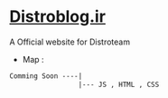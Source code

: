 # [Distroblog.ir](https://distroblog.ir)


A Official website for Distroteam

- Map :
```txt
Comming Soon ----|
                 |--- JS , HTML , CSS

```
